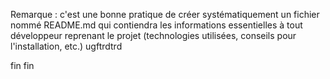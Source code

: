 Remarque : c'est une bonne pratique de créer systématiquement un fichier nommé README.md qui contiendra les informations essentielles à tout développeur reprenant le projet (technologies utilisées, conseils pour l'installation, etc.)
ugftrdtrd 


fin fin

